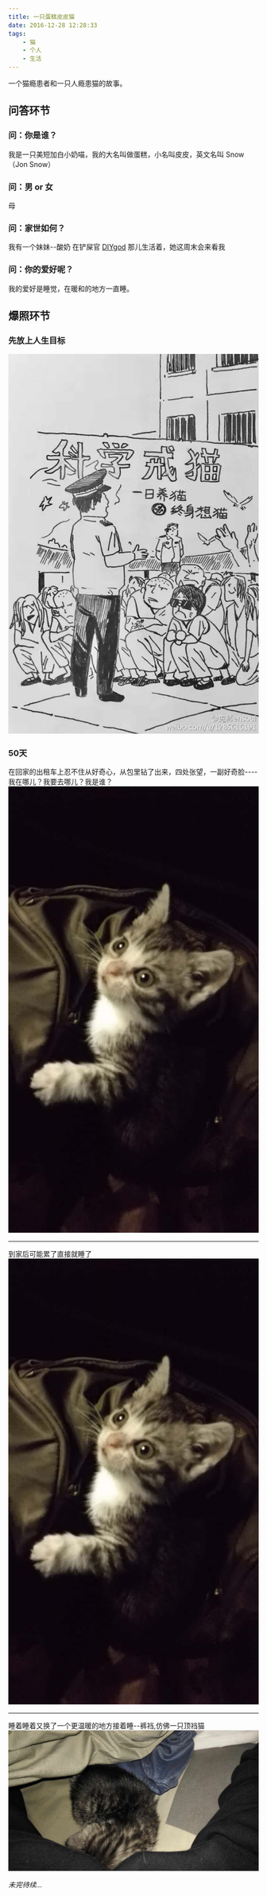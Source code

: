```yaml
---
title: 一只蛋糕皮皮猫
date: 2016-12-28 12:28:33
tags:
    - 猫
    - 个人
    - 生活
---
```


一个猫瘾患者和一只人瘾患猫的故事。

<!--more-->

## 问答环节

### 问：你是谁？
我是一只美短加白小奶喵，我的大名叫做蛋糕，小名叫皮皮，英文名叫 Snow（Jon Snow）

### 问：男 or 女

母

### 问：家世如何？

我有一个妹妹--酸奶 在铲屎官 [DIYgod](http://www.weibo.com/anotherhome) 那儿生活着，她这周末会来看我

### 问：你的爱好呢？

我的爱好是睡觉，在暖和的地方一直睡。

## 爆照环节

### 先放上人生目标

![戒猫图](https://github.com/zanseven007/blog/blob/master/public/img/cat/cat0.jpeg)

### 50天

在回家的出租车上忍不住从好奇心，从包里钻了出来，四处张望，一副好奇脸----我在哪儿？我要去哪儿？我是谁？
![50天出租车上](https://github.com/zanseven007/blog/blob/master/public/img/cat/cat1.jpeg)

----

到家后可能累了直接就睡了
![到家就睡了](https://github.com/zanseven007/blog/blob/master/public/img/cat/cat1.jpeg)

----

睡着睡着又换了一个更温暖的地方接着睡--裤裆,仿佛一只顶裆猫
![到家就睡了](https://github.com/zanseven007/blog/blob/master/public/img/cat/cat3.jpeg)

*未完待续...*
